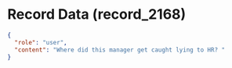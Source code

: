 # Record Data (record_2168)

```json
{
  "role": "user",
  "content": "Where did this manager get caught lying to HR? "
}
```
